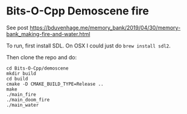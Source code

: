 # Bits-O-Cpp Demoscene fire
See post https://bduvenhage.me/memory_bank/2019/04/30/memory-bank_making-fire-and-water.html

To run, first install SDL. On OSX I could just do `brew install sdl2`.

Then clone the repo and do:
```console
cd Bits-O-Cpp/demoscene
mkdir build
cd build
cmake -D CMAKE_BUILD_TYPE=Release ..
make
./main_fire
./main_doom_fire
./main_water
```
